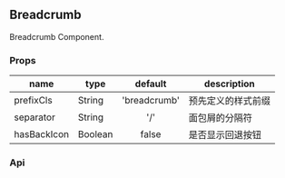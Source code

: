 ## Breadcrumb

Breadcrumb Component.

### Props
|name|type|default|description|
|---|---|:---:|---|
|prefixCls|String|'breadcrumb'|预先定义的样式前缀|
|separator|String|'/'|面包屑的分隔符|
|hasBackIcon|Boolean|false|是否显示回退按钮|
### Api
